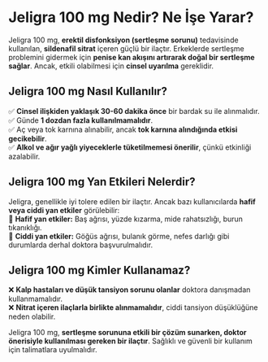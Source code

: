 # Jeligra 100 mg Nedir? Ne İşe Yarar?

Jeligra 100 mg, **erektil disfonksiyon (sertleşme sorunu)** tedavisinde kullanılan, **sildenafil sitrat** içeren güçlü bir ilaçtır. Erkeklerde sertleşme problemini gidermek için **penise kan akışını artırarak doğal bir sertleşme sağlar**. Ancak, etkili olabilmesi için **cinsel uyarılma** gereklidir.  

## Jeligra 100 mg Nasıl Kullanılır?
✅ **Cinsel ilişkiden yaklaşık 30-60 dakika önce** bir bardak su ile alınmalıdır.  
✅ Günde **1 dozdan fazla kullanılmamalıdır**.  
✅ Aç veya tok karnına alınabilir, ancak **tok karnına alındığında etkisi gecikebilir**.  
✅ **Alkol ve ağır yağlı yiyeceklerle tüketilmemesi önerilir**, çünkü etkinliği azalabilir.  

## Jeligra 100 mg Yan Etkileri Nelerdir?
Jeligra, genellikle iyi tolere edilen bir ilaçtır. Ancak bazı kullanıcılarda **hafif veya ciddi yan etkiler** görülebilir:  
🔹 **Hafif yan etkiler:** Baş ağrısı, yüzde kızarma, mide rahatsızlığı, burun tıkanıklığı.  
🔹 **Ciddi yan etkiler:** Göğüs ağrısı, bulanık görme, nefes darlığı gibi durumlarda derhal doktora başvurulmalıdır.  

## Jeligra 100 mg Kimler Kullanamaz?
❌ **Kalp hastaları ve düşük tansiyon sorunu olanlar** doktora danışmadan kullanmamalıdır.  
❌ **Nitrat içeren ilaçlarla birlikte alınmamalıdır**, ciddi tansiyon düşüklüğüne neden olabilir.  

Jeligra 100 mg, **sertleşme sorununa etkili bir çözüm sunarken, doktor önerisiyle kullanılması gereken bir ilaçtır**. Sağlıklı ve güvenli bir kullanım için talimatlara uyulmalıdır.
